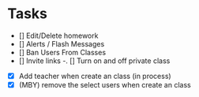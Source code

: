 # Tasks

-   [] Edit/Delete homework
-   [] Alerts / Flash Messages
-   [] Ban Users From Classes
-   [] Invite links
-.  [] Turn on and off private class
-   [x] Add teacher when create an class (in process)
-   [x] (MBY) remove the select users when create an class
